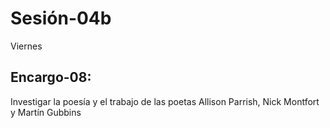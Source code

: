 # Sesión-04b

Viernes 

## Encargo-08: 

Investigar la poesía y el trabajo de las poetas Allison Parrish, Nick Montfort y Martín Gubbins
